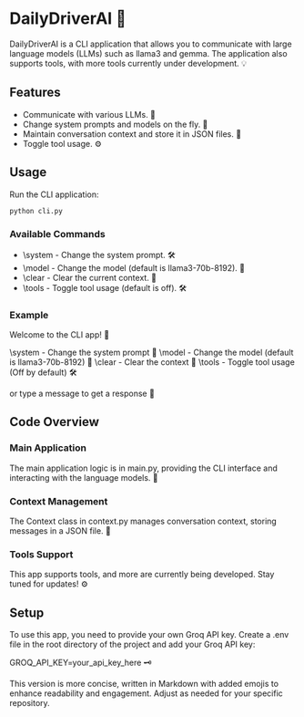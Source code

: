# DailyDriverAI 🚀

DailyDriverAI is a CLI application that allows you to communicate with large language models (LLMs) such as llama3 and gemma. The application also supports tools, with more tools currently under development. 💡

## Features

- Communicate with various LLMs. 💬
- Change system prompts and models on the fly. 🔄
- Maintain conversation context and store it in JSON files. 💾
- Toggle tool usage. ⚙️

## Usage

Run the CLI application:

```bash
python cli.py
```

### Available Commands

- \system - Change the system prompt. 🛠️
- \model - Change the model (default is llama3-70b-8192). 🤖
- \clear - Clear the current context. 🧹
- \tools - Toggle tool usage (default is off). 🛠️

### Example

Welcome to the CLI app! 🎉

\system - Change the system prompt 🔄
\model - Change the model (default is llama3-70b-8192) 🤖
\clear - Clear the context 🧹
\tools - Toggle tool usage (Off by default) 🛠️

or type a message to get a response 💬

## Code Overview

### Main Application

The main application logic is in main.py, providing the CLI interface and interacting with the language models. 📝

### Context Management

The Context class in context.py manages conversation context, storing messages in a JSON file. 💼

### Tools Support

This app supports tools, and more are currently being developed. Stay tuned for updates! ⚙️

## Setup

To use this app, you need to provide your own Groq API key. Create a .env file in the root directory of the project and add your Groq API key:

GROQ_API_KEY=your_api_key_here 🗝️

This version is more concise, written in Markdown with added emojis to enhance readability and engagement. Adjust as needed for your specific repository.
